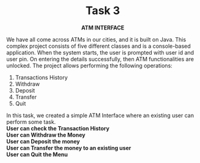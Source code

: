 # <center>Task 3</center>
**<center>ATM INTERFACE</center>**

We have all come across ATMs in our cities, and it is built on Java. This complex project consists of
five different classes and is a console-based application. When the system starts, the user is
prompted with user id and user pin. On entering the details successfully, then ATM functionalities
are unlocked. The project allows performing the following operations:

1. Transactions History
2. Withdraw
3. Deposit
4. Transfer
5. Quit

In this task, we created a simple ATM Interface where an existing user can perform some task.<br>
 **User can check the Transaction History** <br>
**User can Withdraw the Money**<br> 
**User can Deposit the money**<br>
**User can Transfer the money to an existing user**<br>
**User can Quit the Menu**












